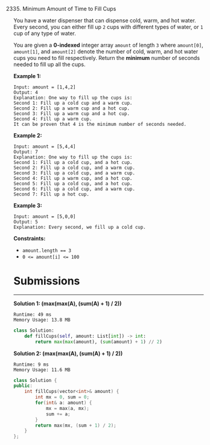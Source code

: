 2335. Minimum Amount of Time to Fill Cups

You have a water dispenser that can dispense cold, warm, and hot water. Every second, you can either fill up `2` cups with different types of water, or `1` cup of any type of water.

You are given a **0-indexed** integer array `amount` of length `3` where `amount[0]`, `amount[1]`, and `amount[2]` denote the number of cold, warm, and hot water cups you need to fill respectively. Return the **minimum** number of seconds needed to fill up all the cups.

 

**Example 1:**
```
Input: amount = [1,4,2]
Output: 4
Explanation: One way to fill up the cups is:
Second 1: Fill up a cold cup and a warm cup.
Second 2: Fill up a warm cup and a hot cup.
Second 3: Fill up a warm cup and a hot cup.
Second 4: Fill up a warm cup.
It can be proven that 4 is the minimum number of seconds needed.
```

**Example 2:**
```
Input: amount = [5,4,4]
Output: 7
Explanation: One way to fill up the cups is:
Second 1: Fill up a cold cup, and a hot cup.
Second 2: Fill up a cold cup, and a warm cup.
Second 3: Fill up a cold cup, and a warm cup.
Second 4: Fill up a warm cup, and a hot cup.
Second 5: Fill up a cold cup, and a hot cup.
Second 6: Fill up a cold cup, and a warm cup.
Second 7: Fill up a hot cup.
```

**Example 3:**
```
Input: amount = [5,0,0]
Output: 5
Explanation: Every second, we fill up a cold cup.
```

**Constraints:**

* `amount.length == 3`
* `0 <= amount[i] <= 100`

# Submissions
---
**Solution 1: (max(max(A), (sum(A) + 1) / 2))**
```
Runtime: 49 ms
Memory Usage: 13.8 MB
```
```python
class Solution:
    def fillCups(self, amount: List[int]) -> int:
        return max(max(amount), (sum(amount) + 1) // 2)
```

**Solution 2: (max(max(A), (sum(A) + 1) / 2))**
```
Runtime: 9 ms
Memory Usage: 11.6 MB
```
```c++
class Solution {
public:
    int fillCups(vector<int>& amount) {
        int mx = 0, sum = 0;
        for(int& a: amount) {
            mx = max(a, mx);
            sum += a;
        }
        return max(mx, (sum + 1) / 2);
    }
};
```
